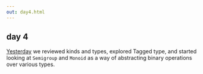 ```yaml
---
out: day4.html
---
```


  [day3]: http://eed3si9n.com/learning-scalaz-day3

day 4
-----

[Yesterday][day3] we reviewed kinds and types, explored Tagged type, and started looking at `Semigroup` and `Monoid` as a way of abstracting binary operations over various types.
